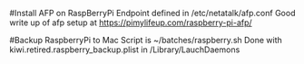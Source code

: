 



#Install AFP on RaspBerryPi
Endpoint defined in /etc/netatalk/afp.conf
Good write up of afp setup at https://pimylifeup.com/raspberry-pi-afp/


#Backup RaspberryPi to Mac
Script is ~/batches/raspberry.sh
Done with kiwi.retired.raspberry_backup.plist  in /Library/LauchDaemons

